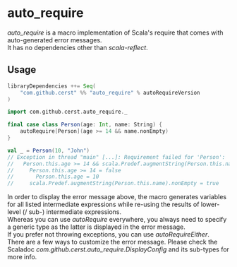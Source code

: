# auto_require

_auto\_require_ is a macro implementation of Scala's require that comes with auto-generated error messages.  
It has no dependencies other than _scala-reflect_.

## Usage

```scala
libraryDependencies ++= Seq(
    "com.github.cerst" %% "auto_require" % autoRequireVersion
)
```

````scala
import com.github.cerst.auto_require._

final case class Person(age: Int, name: String) {
    autoRequire[Person](age >= 14 && name.nonEmpty)
}

val _ = Person(10, "John")
// Exception in thread "main" [...]: Requirement failed for 'Person':
//   Person.this.age >= 14 && scala.Predef.augmentString(Person.this.name).nonEmpty = false
//     Person.this.age >= 14 = false
//       Person.this.age = 10
//     scala.Predef.augmentString(Person.this.name).nonEmpty = true
````

In order to display the error message above, the macro generates variables for all listed intermediate expressions while 
re-using the results of lower-level (/ sub-) intermediate expressions.   
Whereas you can use _autoRequire_ everywhere, you always need to specify a generic type as the latter is displayed in the error message.   
If you prefer not throwing exceptions, you can use _autoRequireEither_.  
There are a few ways to customize the error message. Please check the Scaladoc _com.github.cerst.auto_require.DisplayConfig_
and its sub-types for more info.
